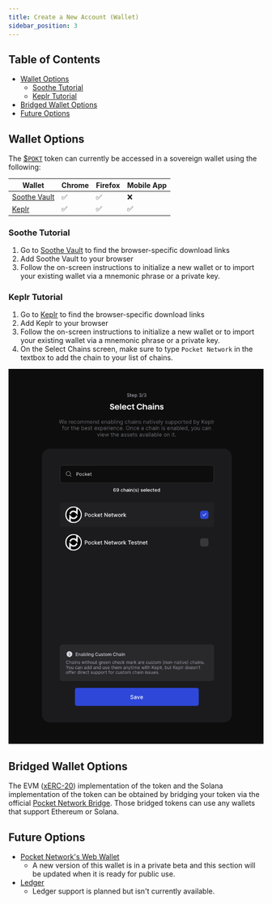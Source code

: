 ```yaml
---
title: Create a New Account (Wallet)
sidebar_position: 3
---
```


## Table of Contents <!-- omit in toc -->

- [Wallet Options](#wallet-options)
  - [Soothe Tutorial](#soothe-tutorial)
  - [Keplr Tutorial](#keplr-tutorial)
- [Bridged Wallet Options](#bridged-wallet-options)
- [Future Options](#future-options)

## Wallet Options

The [$`POKT`](https://coinmarketcap.com/currencies/pocket-network/) token can currently be accessed in a sovereign wallet using the following:

| Wallet                                  | Chrome | Firefox | Mobile App |
| --------------------------------------- | ------ | ------- | ---------- |
| [Soothe Vault](https://trustsoothe.io/) | ✅     | ✅      | ❌         |
| [Keplr](https://www.keplr.app/)         | ✅     | ✅      | ✅         |

### Soothe Tutorial

1. Go to [Soothe Vault](https://trustsoothe.io/) to find the browser-specific download links
2. Add Soothe Vault to your browser
3. Follow the on-screen instructions to initialize a new wallet or to import your existing wallet via a mnemonic phrase or a private key.

### Keplr Tutorial

1. Go to [Keplr](https://www.keplr.app/) to find the browser-specific download links
2. Add Keplr to your browser
3. Follow the on-screen instructions to initialize a new wallet or to import your existing wallet via a mnemonic phrase or a private key.
4. On the Select Chains screen, make sure to type `Pocket Network` in the textbox to add the chain to your list of chains.

![Select Pocket Network in Keplr](../../../static/img/keplr-select-chains.png)

<!--  TODO(@olshansk): Add Copy-pasta URLs + video on how to setup keplr -->

## Bridged Wallet Options

The EVM ([xERC-20](https://www.xerc20.com/)) implementation of the token and the Solana implementation of the token can be obtained by bridging your token via the official [Pocket Network Bridge](https://bridge.pokt.network/). Those bridged tokens can use any wallets that support Ethereum or Solana.

## Future Options

- [Pocket Network's Web Wallet](https://wallet.pokt.network/)
  - A new version of this wallet is in a private beta and this section will be updated when it is ready for public use.
- [Ledger](https://www.ledger.com/)
  - Ledger support is planned but isn't currently available.
